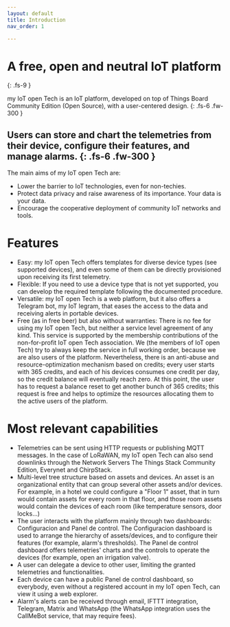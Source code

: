 ```yaml
---
layout: default
title: Introduction
nav_order: 1

---
```


# A free, open and neutral IoT platform
{: .fs-9 }

my IoT open Tech is an IoT platform, developed on top of Things Board Community Edition (Open Source), with a user-centered design.
{: .fs-6 .fw-300 }

Users can store and chart the telemetries from their device, configure their features, and manage alarms.
{: .fs-6 .fw-300 }
---

The main aims of my IoT open Tech are:

* Lower the barrier to IoT technologies, even for non-techies.
* Protect data privacy and raise awareness of its importance. Your data is your data.
* Encourage the cooperative deployment of community IoT networks and tools.

# Features

* Easy: my IoT open Tech offers templates for diverse device types (see supported devices), and even some of them can be directly provisioned upon receiving its first telemetry.
* Flexible: If you need to use a device type that is not yet supported, you can develop the required template following the documented procedure.
* Versatile: my IoT open Tech is a web platform, but it also offers a Telegram bot, my IoT legram, that eases the access to the data and receiving alerts in portable devices.
* Free (as in free beer) but also without warranties: There is no fee for using my IoT open Tech, but neither a service level agreement of any kind. This service is supported by the membership contributions of the non-for-profit IoT open Tech association. We (the members of IoT open Tech) try to always keep the service in full working order, because we are also users of the platform. Nevertheless, there is an anti-abuse and resource-optimization mechanism based on credits; every user starts with 365 credits, and each of his devices consumes one credit per day, so the credit balance will eventually reach zero. At this point, the user has to request a balance reset to get another bunch of 365 credits; this request is free and helps to optimize the resources allocating them to the active users of the platform. 

# Most relevant capabilities

* Telemetries can be sent using HTTP requests or publishing MQTT messages. In the case of LoRaWAN, my IoT open Tech can also send downlinks through the Network Servers The Things Stack Community Edition, Everynet and ChirpStack.
* Multi-level tree structure based on assets and devices. An asset is an organizational entity that can group several other assets and/or devices. For example, in a hotel we could configure a "Floor 1" asset, that in turn would contain assets for every room in that floor, and those room assets would contain the devices of each room (like temperature sensors, door locks...)
* The user interacts with the platform mainly through two dashboards: Configuracion and Panel de control. The Configuracion dashboard is used to arrange the hierarchy of assets/devices, and to configure their features (for example, alarm's thresholds). The Panel de control dashboard offers telemetries' charts and the controls to operate the devices (for example, open an irrigation valve).
* A user can delegate a device to other user, limiting the granted telemetries and functionalities.
* Each device can have a public Panel de control dashboard, so everybody, even without a registered account in my IoT open Tech, can view it using a web explorer.
* Alarm's alerts can be received through email, IFTTT integration, Telegram, Matrix and WhatsApp (the WhatsApp integration uses the CallMeBot service, that may require fees). 
